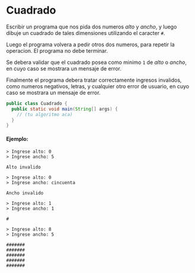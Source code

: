Cuadrado
========

Escribir un programa que nos pida dos numeros _alto_ y _ancho_, y luego dibuje un cuadrado de tales dimensiones utilizando el caracter `#`.

Luego el programa volvera a pedir otros dos numeros, para repetir la operacion. El programa no debe terminar.

Se debera validar que el cuadrado posea como minimo `1` de _alto_ o _ancho_, en cuyo caso se mostrara un mensaje de error.

Finalmente el programa debera tratar correctamente ingresos invalidos, como numeros negativos, letras, y cualquier otro error de usuario, en cuyo caso se mostrara un mensaje de error.

```java
public class Cuadrado {
  public static void main(String[] args) {
    // (tu algoritmo aca)
  }
}
```

#### Ejemplo:

```
> Ingrese alto: 0
> Ingrese ancho: 5

Alto invalido

> Ingrese alto: 0
> Ingrese ancho: cincuenta

Ancho invalido

> Ingrese alto: 1
> Ingrese ancho: 1

#

> Ingrese alto: 8
> Ingrese ancho: 5

#######
#######
#######
#######
#######

```
